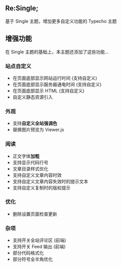 ## Re:Single;

基于 Single 主题，增加更多自定义功能的 Typecho 主题

## 增强功能

在 Single 主题的基础上，本主题还添加了这些功能...

### 站点自定义

- 在页面底部显示网站运行时间 (支持自定义)
- 在页面底部显示服务器通电时间 (支持自定义)
- 在页面底部显示 HTML (支持自定义)
- 自定义静态资源引入

### 外观

- 支持**自定义全站强调色**
- 替换图片预览为 Viewer.js

### 阅读

- 正文字体**加粗**
- 支持显示代码行号
- 文章目录样式优化
- 支持自定义文章内容时效
- 支持自定义文章内容失效时的提示文本
- 支持自定义复制时的版权提示

### 优化

- 删除设置页面检查更新

### 杂项

- 支持开关全站评论区 (前端)
- 支持开关 Feed 输出 (前端)
- 部分代码格式化
- 部分符号全半角优化